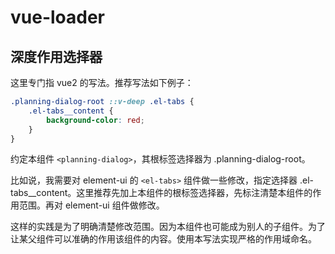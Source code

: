 # vue-loader

## 深度作用选择器

这里专门指 vue2 的写法。推荐写法如下例子：

```scss
.planning-dialog-root ::v-deep .el-tabs {
	.el-tabs__content {
		background-color: red;
	}
}
```

约定本组件 `<planning-dialog>`，其根标签选择器为 .planning-dialog-root。

比如说，我需要对 element-ui 的 `<el-tabs>` 组件做一些修改，指定选择器 .el-tabs\_\_content。这里推荐先加上本组件的根标签选择器，先标注清楚本组件的作用范围。再对 element-ui 组件做修改。

这样的实践是为了明确清楚修改范围。因为本组件也可能成为别人的子组件。为了让某父组件可以准确的作用该组件的内容。使用本写法实现严格的作用域命名。
